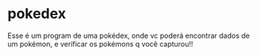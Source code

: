 # pokedex

Esse é um program de uma pokédex, onde vc poderá encontrar dados de um pokémon, e verificar os pokémons q você capturou!!
